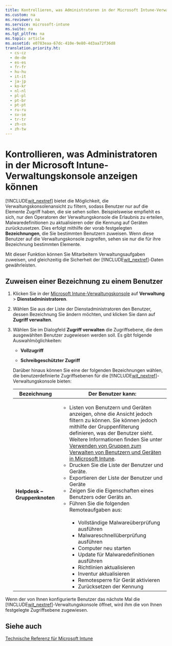 ```yaml
---
title: Kontrollieren, was Administratoren in der Microsoft Intune-Verwaltungskonsole anzeigen k&#246;nnen
ms.custom: na
ms.reviewer: na
ms.service: microsoft-intune
ms.suite: na
ms.tgt_pltfrm: na
ms.topic: article
ms.assetid: e0783eaa-67dc-410e-9e80-4d3aa72f36d8
translation.priority.ht: 
  - cs-cz
  - de-de
  - es-es
  - fr-fr
  - hu-hu
  - it-it
  - ja-jp
  - ko-kr
  - nl-nl
  - pl-pl
  - pt-br
  - pt-pt
  - ru-ru
  - sv-se
  - tr-tr
  - zh-cn
  - zh-tw
---
```

# Kontrollieren, was Administratoren in der Microsoft Intune-Verwaltungskonsole anzeigen k&#246;nnen
[!INCLUDE[wit_nextref](../Token/wit_nextref_md.md)] bietet die Möglichkeit, die Verwaltungskonsolenansicht zu filtern, sodass Benutzer nur auf die Elemente Zugriff haben, die sie sehen sollen. Beispielsweise empfiehlt es sich, nur den Operatoren der Verwaltungskonsole die Erlaubnis zu erteilen, Malwaredefinitionen zu aktualisieren oder die Kennung auf Geräten zurückzusetzen. Dies erfolgt mithilfe der vorab festgelegten **Bezeichnungen**, die Sie bestimmten Benutzern zuweisen. Wenn diese Benutzer auf die Verwaltungskonsole zugreifen, sehen sie nur die für ihre Bezeichnung bestimmten Elemente.

Mit dieser Funktion können Sie Mitarbeitern Verwaltungsaufgaben zuweisen, und gleichzeitig die Sicherheit der [!INCLUDE[wit_nextref](../Token/wit_nextref_md.md)]-Daten gewährleisten.

## Zuweisen einer Bezeichnung zu einem Benutzer

1.  Klicken Sie in der [Microsoft Intune-Verwaltungskonsole](https://manage.microsoft.com) auf **Verwaltung** &gt; **Dienstadministratoren**.

2.  Wählen Sie aus der Liste der Dienstadministratoren den Benutzer, dessen Bezeichnung Sie ändern möchten, und klicken Sie dann auf **Zugriff verwalten**.

3.  Wählen Sie im Dialogfeld **Zugriff verwalten** die Zugriffsebene, die dem ausgewählten Benutzer zugewiesen werden soll. Es gibt folgende Auswahlmöglichkeiten:

    -   **Vollzugriff**

    -   **Schreibgeschützter Zugriff**

    Darüber hinaus können Sie eine der folgenden Bezeichnungen wählen, die benutzerdefinierte Zugriffsebenen für die [!INCLUDE[wit_nextref](../Token/wit_nextref_md.md)]-Verwaltungskonsole bieten:

    |Bezeichnung|Der Benutzer kann:|
    |---------------|----------------------|
    |**Helpdesk – Gruppenknoten**|<ul><li>Listen von Benutzern und Geräten anzeigen, ohne die Ansicht jedoch filtern zu können. Sie können jedoch mithilfe der Gruppenfilterung definieren, was der Benutzer sieht. Weitere Informationen finden Sie unter [Verwenden von Gruppen zum Verwalten von Benutzern und Geräten in Microsoft Intune](../Topic/Use-groups-to-manage-users-and-devices-with-Microsoft-Intune.md).</li><li>Drucken Sie die Liste der Benutzer und Geräte.</li><li>Exportieren der Liste der Benutzer und Geräte</li><li>Zeigen Sie die Eigenschaften eines Benutzers oder Geräts an.</li><li>Führen Sie die folgenden Remoteaufgaben aus:<br /><br /><ul><li>Vollständige Malwareüberprüfung ausführen</li><li>Malwareschnellüberprüfung ausführen</li><li>Computer neu starten</li><li>Update für Malwaredefinitionen ausführen</li><li>Richtlinien aktualisieren</li><li>Inventur aktualisieren</li><li>Remotesperre für Gerät aktivieren</li><li>Zurücksetzen der Kennung</li></ul></li></ul>|

Wenn der von Ihnen konfigurierte Benutzer das nächste Mal die [!INCLUDE[wit_nextref](../Token/wit_nextref_md.md)]-Verwaltungskonsole öffnet, wird ihm die von Ihnen festgelegte Zugriffsebene zugewiesen.

## Siehe auch
[Technische Referenz für Microsoft Intune](../Topic/Technical-reference-for-Microsoft-Intune.md)

